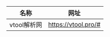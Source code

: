 |    名称     |        网址         |
| :---------: | :-----------------: |
| vtool解析网 | https://vtool.pro/# |

